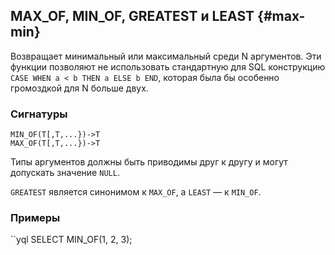 ## MAX_OF, MIN_OF, GREATEST и LEAST {#max-min}

Возвращает минимальный или максимальный среди N аргументов. Эти функции позволяют не использовать стандартную для SQL конструкцию `CASE WHEN a < b THEN a ELSE b END`, которая была бы особенно громоздкой для N больше двух.

### Сигнатуры

```yql
MIN_OF(T[,T,...})->T
MAX_OF(T[,T,...})->T
```

Типы аргументов должны быть приводимы друг к другу и могут допускать значение `NULL`.

`GREATEST` является синонимом к `MAX_OF`, а `LEAST` — к `MIN_OF`.

### Примеры

``yql
SELECT MIN_OF(1, 2, 3);
```
